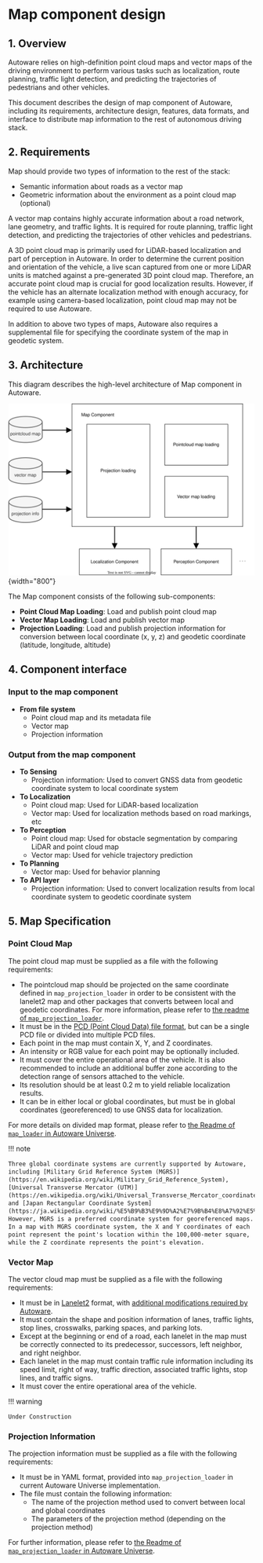 # Map component design

## 1. Overview

Autoware relies on high-definition point cloud maps and vector maps of the driving environment to perform various tasks such as localization, route planning, traffic light detection, and predicting the trajectories of pedestrians and other vehicles.

This document describes the design of map component of Autoware, including its requirements, architecture design, features, data formats, and interface to distribute map information to the rest of autonomous driving stack.

## 2. Requirements

Map should provide two types of information to the rest of the stack:

- Semantic information about roads as a vector map
- Geometric information about the environment as a point cloud map (optional)

A vector map contains highly accurate information about a road network, lane geometry, and traffic lights. It is required for route planning, traffic light detection, and predicting the trajectories of other vehicles and pedestrians.

A 3D point cloud map is primarily used for LiDAR-based localization and part of perception in Autoware. In order to determine the current position and orientation of the vehicle, a live scan captured from one or more LiDAR units is matched against a pre-generated 3D point cloud map. Therefore, an accurate point cloud map is crucial for good localization results. However, if the vehicle has an alternate localization method with enough accuracy, for example using camera-based localization, point cloud map may not be required to use Autoware.

In addition to above two types of maps, Autoware also requires a supplemental file for specifying the coordinate system of the map in geodetic system.

## 3. Architecture

This diagram describes the high-level architecture of Map component in Autoware.

![map component architecture](image/high-level-map-diagram.drawio.svg){width="800"}

The Map component consists of the following sub-components:

- **Point Cloud Map Loading**: Load and publish point cloud map
- **Vector Map Loading**: Load and publish vector map
- **Projection Loading**: Load and publish projection information for conversion between local coordinate (x, y, z) and geodetic coordinate (latitude, longitude, altitude)

## 4. Component interface

### Input to the map component

- **From file system**
  - Point cloud map and its metadata file
  - Vector map
  - Projection information

### Output from the map component

- **To Sensing**
  - Projection information: Used to convert GNSS data from geodetic coordinate system to local coordinate system
- **To Localization**
  - Point cloud map: Used for LiDAR-based localization
  - Vector map: Used for localization methods based on road markings, etc
- **To Perception**
  - Point cloud map: Used for obstacle segmentation by comparing LiDAR and point cloud map
  - Vector map: Used for vehicle trajectory prediction
- **To Planning**
  - Vector map: Used for behavior planning
- **To API layer**
  - Projection information: Used to convert localization results from local coordinate system to geodetic coordinate system

## 5. Map Specification

### Point Cloud Map

The point cloud map must be supplied as a file with the following requirements:

- The pointcloud map should be projected on the same coordinate defined in `map_projection_loader` in order to be consistent with the lanelet2 map and other packages that converts between local and geodetic coordinates. For more information, please refer to [the readme of `map_projection_loader`](https://github.com/autowarefoundation/autoware.universe/tree/main/map/map_projection_loader/README.md).
- It must be in the [PCD (Point Cloud Data) file format](https://pointclouds.org/documentation/tutorials/pcd_file_format.html), but can be a single PCD file or divided into multiple PCD files.
- Each point in the map must contain X, Y, and Z coordinates.
- An intensity or RGB value for each point may be optionally included.
- It must cover the entire operational area of the vehicle. It is also recommended to include an additional buffer zone according to the detection range of sensors attached to the vehicle.
- Its resolution should be at least 0.2 m to yield reliable localization results.
- It can be in either local or global coordinates, but must be in global coordinates (georeferenced) to use GNSS data for localization.

For more details on divided map format, please refer to [the Readme of `map_loader` in Autoware Universe](https://github.com/autowarefoundation/autoware.universe/blob/main/map/map_loader/README.md).

!!! note

    Three global coordinate systems are currently supported by Autoware, including [Military Grid Reference System (MGRS)](https://en.wikipedia.org/wiki/Military_Grid_Reference_System), [Universal Transverse Mercator (UTM)](https://en.wikipedia.org/wiki/Universal_Transverse_Mercator_coordinate_system), and [Japan Rectangular Coordinate System](https://ja.wikipedia.org/wiki/%E5%B9%B3%E9%9D%A2%E7%9B%B4%E8%A7%92%E5%BA%A7%E6%A8%99%E7%B3%BB).
    However, MGRS is a preferred coordinate system for georeferenced maps.
    In a map with MGRS coordinate system, the X and Y coordinates of each point represent the point's location within the 100,000-meter square, while the Z coordinate represents the point's elevation.

### Vector Map

The vector cloud map must be supplied as a file with the following requirements:

- It must be in [Lanelet2](https://github.com/fzi-forschungszentrum-informatik/Lanelet2) format, with [additional modifications required by Autoware](https://github.com/autowarefoundation/autoware_common/blob/main/tmp/lanelet2_extension/docs/lanelet2_format_extension.md).
- It must contain the shape and position information of lanes, traffic lights, stop lines, crosswalks, parking spaces, and parking lots.
- Except at the beginning or end of a road, each lanelet in the map must be correctly connected to its predecessor, successors, left neighbor, and right neighbor.
- Each lanelet in the map must contain traffic rule information including its speed limit, right of way, traffic direction, associated traffic lights, stop lines, and traffic signs.
- It must cover the entire operational area of the vehicle.

!!! warning

    Under Construction

### Projection Information

The projection information must be supplied as a file with the following requirements:

- It must be in YAML format, provided into `map_projection_loader` in current Autoware Universe implementation.
- The file must contain the following information:
  - The name of the projection method used to convert between local and global coordinates
  - The parameters of the projection method (depending on the projection method)

For further information, please refer to [the Readme of `map_projection_loader` in Autoware Universe](https://github.com/autowarefoundation/autoware.universe/tree/main/map/map_projection_loader/README.md).
